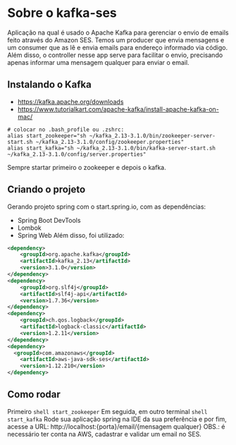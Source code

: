 # Sobre o kafka-ses
Aplicação na qual é usado o Apache Kafka para gerenciar o envio de emails feito através do Amazon SES. Temos um producer que envia mensagens e um consumer que as lê e envia emails para endereço informado via código. Além disso, o controller nesse app serve para facilitar o envio, precisando apenas informar uma mensagem qualquer para enviar o email.

## Instalando o Kafka
- https://kafka.apache.org/downloads
- https://www.tutorialkart.com/apache-kafka/install-apache-kafka-on-mac/
```shell
# colocar no .bash_profile ou .zshrc:
alias start_zookeeper="sh ~/kafka_2.13-3.1.0/bin/zookeeper-server-start.sh ~/kafka_2.13-3.1.0/config/zookeeper.properties" 
alias start_kafka="sh ~/kafka_2.13-3.1.0/bin/kafka-server-start.sh ~/kafka_2.13-3.1.0/config/server.properties"
```
Sempre startar primeiro o zookeeper e depois o kafka.

## Criando o projeto
Gerando projeto spring com o start.spring.io, com as dependências:
- Spring Boot DevTools
- Lombok
- Spring Web
Além disso, foi utilizado:
```xml 
<dependency>
	<groupId>org.apache.kafka</groupId>
	<artifactId>kafka_2.13</artifactId>
	<version>3.1.0</version>
</dependency>
<dependency>
	<groupId>org.slf4j</groupId>
	<artifactId>slf4j-api</artifactId>
	<version>1.7.36</version>
</dependency>
<dependency>
	<groupId>ch.qos.logback</groupId>
	<artifactId>logback-classic</artifactId>
	<version>1.2.11</version>
</dependency>
<dependency>
  <groupId>com.amazonaws</groupId>
	<artifactId>aws-java-sdk-ses</artifactId>
	<version>1.12.210</version>
</dependency>
```

## Como rodar
Primeiro ```shell start_zookeeper```
Em seguida, em outro terminal ```shell start_kafka```
Rode sua aplicação spring na IDE da sua preferência e por fim, acesse a URL: http://localhost:{porta}/email/{mensagem qualquer}
OBS.: é necessário ter conta na AWS, cadastrar e validar um email no SES.